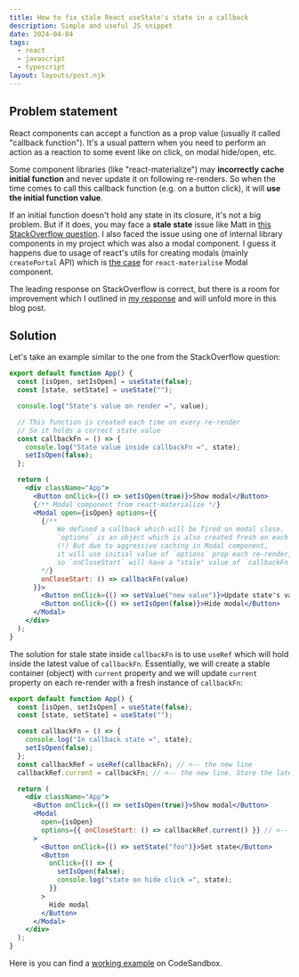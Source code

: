 ```yaml
---
title: How to fix stale React useState's state in a callback
description: Simple and useful JS snippet
date: 2024-04-04
tags:
  - react
  - javascript
  - typescript
layout: layouts/post.njk
---
```


## Problem statement

React components can accept a function as a prop value (usually it called "callback function"). It's a usual pattern when you need to perform an action as a reaction to some event like on click, on modal hide/open, etc.

Some component libraries (like "react-materialize") may **incorrectly cache initial function** and never update it on following re-renders. So when the time comes to call this callback function (e.g. on a button click), it will **use the initial function value**.

If an initial function doesn't hold any state in its closure, it's not a big problem. But if it does, you may face a **stale state** issue like Matt in [this StackOverflow question](https://stackoverflow.com/questions/73697416/react-stale-usestate-value-in-closure-how-to-fix/77282546#77282546). I also faced the issue using one of internal library components in my project which was also a modal component. I guess it happens due to usage of react's utils for creating modals (mainly `createPortal` API) which is [the case](https://github.com/react-materialize/react-materialize/blob/d36a4ddad2781e1eb206007c5b615033c5c1c5d5/src/Modal.js#L89) for `react-materialise` Modal component.

The leading response on StackOverflow is correct, but there is a room for improvement which I outlined in [my response](https://stackoverflow.com/a/77282546/297939) and will unfold more in this blog post.

## Solution

Let's take an example similar to the one from the StackOverflow question:

```jsx
export default function App() {
  const [isOpen, setIsOpen] = useState(false);
  const [state, setState] = useState("");

  console.log("State's value on render =", value);

  // This function is created each time on every re-render
  // So it holds a correct state value
  const callbackFn = () => {
    console.log("State value inside callbackFn =", state);
    setIsOpen(false);
  };

  return (
    <div className="App">
      <Button onClick={() => setIsOpen(true)}>Show modal</Button>
      {/** Modal component from react-materialize */}
      <Modal open={isOpen} options={{
        {/**
            We defined a callback which will be fired on modal close.
            `options` is an object which is also created fresh on each re-render.
            (!) But due to aggressive caching in Modal component,
            it will use initial value of `options` prop each re-render,
            so `onCloseStart` will have a "stale" value of `callbackFn`
        */}
        onCloseStart: () => callbackFn(value)
      }}>
        <Button onClick={() => setValue("new value")}>Update state's value</Button>
        <Button onClick={() => setIsOpen(false)}>Hide modal</Button>
      </Modal>
    </div>
  );
}
```

The solution for stale state inside `callbackFn` is to use `useRef` which will hold inside the latest value of `callbackFn`. Essentially, we will create a stable container (object) with `current` property and we will update `current` property on each re-render with a fresh instance of `callbackFn`:

```jsx
export default function App() {
  const [isOpen, setIsOpen] = useState(false);
  const [state, setState] = useState("");

  const callbackFn = () => {
    console.log("In callback state =", state);
    setIsOpen(false);
  };
  const callbackRef = useRef(callbackFn); // <-- the new line
  callbackRef.current = callbackFn; // <-- the new line. Store the latest callbackFn on each re-render

  return (
    <div className="App">
      <Button onClick={() => setIsOpen(true)}>Show modal</Button>
      <Modal
        open={isOpen}
        options={{ onCloseStart: () => callbackRef.current() }} // <-- updated line
      >
        <Button onClick={() => setState("foo")}>Set state</Button>
        <Button
          onClick={() => {
            setIsOpen(false);
            console.log("state on hide click =", state);
          }}
        >
          Hide modal
        </Button>
      </Modal>
    </div>
  );
}
```

Here is you can find a [working example](https://codesandbox.io/p/sandbox/react-stale-usestate-value-in-closure-how-to-fix-forked-tnj6x2) on CodeSandbox.
